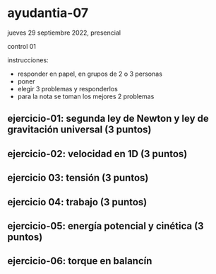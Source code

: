 # ayudantia-07

jueves 29 septiembre 2022, presencial

control 01

instrucciones:

- responder en papel, en grupos de 2 o 3 personas
- poner 
- elegir 3 problemas y responderlos
- para la nota se toman los mejores 2 problemas

## ejercicio-01: segunda ley de Newton y ley de gravitación universal (3 puntos)

<!-- a) cuando estamos sosteniendo un cuerpo de 2 kg a 3 metro del suelo y lo soltamos, qué fuerza le aplica la tierra a ese cuerpo, si sabemos que su aceleración es de 10 metros / segundos cuadrados? (1.5 puntos)

b) a partir de la ecuación de gravitación universal, calcular la gravedad en la luna, usando los datos a continuación (1.5 puntos).

$$G = 6.67 \cdot 10^{-11} \cdot \frac{N \cdot m^2}{kg^2}$$

$$masa_{luna} = 7.34 \cdot 10^22 \cdot kg$$

$$radio_{luna} = 1.74 \cdot 10^6 \cdot m$$ -->

## ejercicio-02: velocidad en 1D (3 puntos)

<!-- a) si tenemos la ecuación de velocidad de un cuerpo es:

$$v(t) = v_{0} + a \cdot t$$

y si sabemos los siguientes valores de velocidad en ciertos instantes:

- $v(t=3s) = -2 \frac{m}{s}$
- $v(t=6s) = 4 \frac{m}{s}$

encontrar los valores de velocidad inicial y aceleración, y con ellos escribir la ecuación de velocidad v(t). (1.5 puntos)

b) si tenemos otro cuerpo con la siguiente ecuación de velocidad, encontrar el instante en que ambos cuerpos tienen la misma velocidad. (1.5 puntos)

$$v(t) = 4 \frac{m}{s} - 2 \frac{m}{s^{2}} \cdot t$$ -->

## ejercicio 03: tensión (3 puntos)

<!-- a) dibujar el diagrama de cuerpo libre de un cuerpo de masa m, que está sostenido por una cuerda ideal desde el techo. la cuerda no está perpendicular al techo, sino que está en un ángulo theta. (1.5 puntos)

b) aplicar la segunda ley de Newton y demostrar con ecuaciones que en esa posición, el cuerpo de masa m tiene una aceleración distinta de cero. si la tensión es de 100 N, y el ángulo theta es 30 grados, cuánto es la aceleración en ejes X e Y? (1.5 puntos) -->

## ejercicio 04: trabajo (3 puntos)

<!-- a) cuánta energía gastamos si subimos el monte Aconcagua, con una altura de 7 mil metros sobre el nivel del mar? cuál es la potencia asociada a esta energía, si subimos el monte Aconcagua en 1 hora? y si lo subimos en 1 día? (1.5 puntos)

b) si levantamos una masa de 10 kg desde el suelo y la levantamos 1.5 metros, cuánto trabajo hacemos? y si caminamos 1 km en línea recta, cuánto trabajo hacemos? expresar resultados en Joule. (1.5 puntos) -->

## ejercicio-05: energía potencial y cinética (3 puntos)

<!-- a) si un cuerpo de masa 100 kg se encuentra a una altura de 4 metros de la superficie de la tierra, con una velocidad inicial 0, cuál es su energía total? (1.5 puntos)

b) si el cuerpo cae en caída libre, cuál es la velocidad del cuerpo cuando llega al suelo? (1.5 puntos)-->

## ejercicio-06: torque en balancín

<!-- a) en un balancín de largo 5m, con su eje de rotación al medio, determinar el torque hecho por una fuerza perpendicular asociada al peso de una masa de 12 kg, a 1 metro del eje de rotación.

b) determinar las fuerzas perpendicular necesaria en el otro lado del balancín, para equilibrar el torque del balancín, en dos posicione: 2.5m y 0.5m. -->
